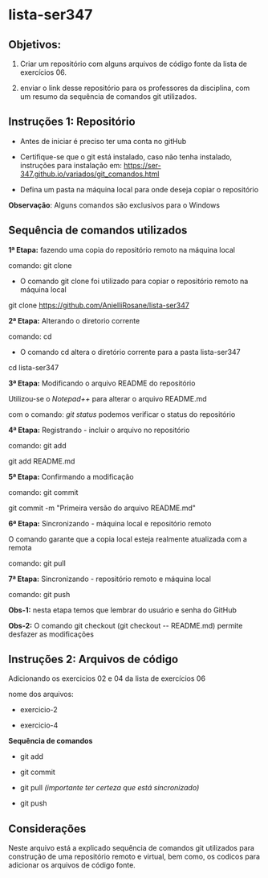 # lista-ser347

## Objetivos:

1) Criar um repositório com alguns arquivos de código fonte da lista 
de exercícios 06. 

2) enviar o link desse repositório para os professores da disciplina, 
com um resumo da sequência de comandos git utilizados.

## Instruções 1: Repositório

* Antes de iniciar é preciso ter uma conta no gitHub 
* Certifique-se que o git está instalado, caso não tenha instalado, instruções para instalação em: https://ser-347.github.io/variados/git_comandos.html

* Defina um pasta na máquina local para onde deseja copiar o repositório 

**Observação**: Alguns comandos são exclusivos para o  Windows

## Sequência de comandos utilizados

**1ª Etapa:** fazendo uma copia do repositório remoto na máquina local

comando: git clone

* O comando git clone foi utilizado para copiar o repositório remoto na máquina local

git clone https://github.com/AnielliRosane/lista-ser347


**2ª Etapa:**  Alterando o diretorio corrente

comando: cd 

* O comando cd altera o diretório corrente para a pasta lista-ser347

cd lista-ser347

**3ª Etapa:** Modificando o arquivo README do repositório

Utilizou-se o *Notepad++* para alterar o arquivo README.md

com o comando: *git status* podemos verificar o status do repositório

**4ª Etapa:** Registrando - incluir o arquivo no repositório

comando: git add

git add README.md

**5ª Etapa:** Confirmando a modificação

comando: git commit 

git commit -m "Primeira versão do arquivo README.md"

**6ª Etapa:** Sincronizando -  máquina local e repositório remoto

O comando garante que a copia local esteja realmente atualizada com a remota

comando: git pull

**7ª Etapa:** Sincronizando -  repositório remoto e máquina local

comando: git push

**Obs-1:** nesta etapa temos que lembrar do usuário e senha do GitHub

**Obs-2:** O comando git checkout (git checkout -- README.md) permite desfazer as modificações


## Instruções 2: Arquivos de código

Adicionando os exercicios 02 e 04 da lista de exercícios 06

nome dos arquivos: 

* exercicio-2

* exercicio-4

**Sequência de comandos**

* git add

* git commit

* git pull *(importante ter certeza que está sincronizado)*

* git push

## Considerações

Neste arquivo está a explicado sequência de comandos git utilizados para construção de uma repositório remoto e virtual, 
bem como, os codicos para adicionar os arquivos de código fonte.
